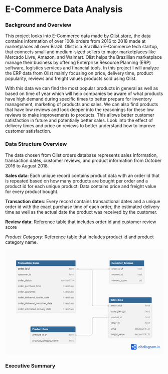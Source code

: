 # E-Commerce Data Analysis

### Background and Overview

This project looks into E-Commerce data made by [Olist store](https://www.olist.com/), the data contains information of over 100k orders from 2016 to 2018 made at marketplaces all over Brazil. Olist is a Brazillian E-Commerce tech startup, that connects small and medium-sized sellers to major marketplaces like Mercado Livre, Amazon, and Walmart. Olist helps the Brazillian marketplace manage their business by offering Enterprise Resource Planning (ERP) software, logistics services and financial tools. In this project I will analyze the ERP data from Olist mainly focusing on price, delivery time, product popularity, reviews and freight values products sold using Olist. 

With this data we can find the most popular products in general as well as based on time of year which will help companies be aware of what products have high demand during specific times to better prepare for inventory management, marketing of products and sales. We can also find products that have low reviews and look deeper into the reasonings for these low reviews to make improvements to products. This allows better customer satisfaction in future and potentially better sales. Look into the effect of delivery times and price on reviews to better understand how to improve customer satisfaction. 

### Data Structure Overview

The data chosen from Olist orders database represents sales information, transaction dates, customer reviews, and product information from October 2016 to August 2018. <br />


**Sales data**: Each unique record contains product data with an order id that is repeated based on how many products are bought per order and a product id for each unique product. Data contains price and freight value for every product bought.

**Transaction dates**: Every record contains transactional dates and a unique order id with the exact purchase time of each order, the estimated delivery time as well as the actual date the product was received by the customer.

**Review data**: Reference table that includes order id and customer review score

*Product Category*: Reference table that includes product id and product category name.


![Data Structure](img/Visualisation.png)

### Executive Summary

